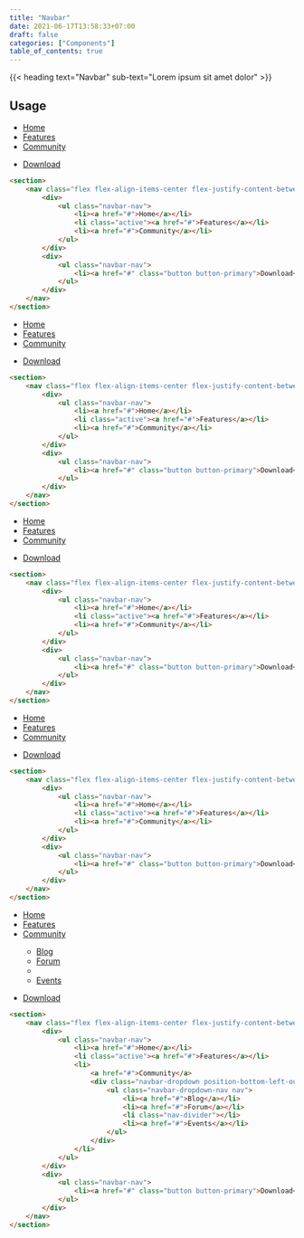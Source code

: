 ```yaml
---
title: "Navbar"
date: 2021-06-17T13:58:33+07:00
draft: false
categories: ["Components"]
table_of_contents: true
---
```


{{< heading text="Navbar" sub-text="Lorem ipsum sit amet dolor" >}}

## Usage

<section>
    <nav class="flex flex-align-items-center flex-justify-content-between navbar navbar-light border-radius-2xsmall">
        <div>
            <ul class="navbar-nav">
                <li><a href="#">Home</a></li>
                <li class="active"><a href="#">Features</a></li>
                <li><a href="#">Community</a></li>
            </ul>
        </div>
        <div>
            <ul class="navbar-nav">
                <li><a href="#" class="button button-primary">Download</a></li>
            </ul>
        </div>
    </nav>
</section>

``` html
<section>
    <nav class="flex flex-align-items-center flex-justify-content-between navbar navbar-light border-radius-2xsmall">
        <div>
            <ul class="navbar-nav">
                <li><a href="#">Home</a></li>
                <li class="active"><a href="#">Features</a></li>
                <li><a href="#">Community</a></li>
            </ul>
        </div>
        <div>
            <ul class="navbar-nav">
                <li><a href="#" class="button button-primary">Download</a></li>
            </ul>
        </div>
    </nav>
</section>
```

<section>
    <nav class="flex flex-align-items-center flex-justify-content-between navbar navbar-dark border-radius-2xsmall">
        <div>
            <ul class="navbar-nav">
                <li><a href="#">Home</a></li>
                <li class="active"><a href="#">Features</a></li>
                <li><a href="#">Community</a></li>
            </ul>
        </div>
        <div>
            <ul class="navbar-nav">
                <li><a href="#" class="button button-primary">Download</a></li>
            </ul>
        </div>
    </nav>
</section>

``` html
<section>
    <nav class="flex flex-align-items-center flex-justify-content-between navbar navbar-dark border-radius-2xsmall">
        <div>
            <ul class="navbar-nav">
                <li><a href="#">Home</a></li>
                <li class="active"><a href="#">Features</a></li>
                <li><a href="#">Community</a></li>
            </ul>
        </div>
        <div>
            <ul class="navbar-nav">
                <li><a href="#" class="button button-primary">Download</a></li>
            </ul>
        </div>
    </nav>
</section>
```

<section>
    <nav class="flex flex-align-items-center flex-justify-content-between navbar navbar-light navbar-pills border-radius-2xsmall">
        <div>
            <ul class="navbar-nav">
                <li><a href="#">Home</a></li>
                <li class="active"><a href="#">Features</a></li>
                <li><a href="#">Community</a></li>
            </ul>
        </div>
        <div>
            <ul class="navbar-nav">
                <li><a href="#" class="button button-primary">Download</a></li>
            </ul>
        </div>
    </nav>
</section>

``` html
<section>
    <nav class="flex flex-align-items-center flex-justify-content-between navbar navbar-light navbar-pills border-radius-2xsmall">
        <div>
            <ul class="navbar-nav">
                <li><a href="#">Home</a></li>
                <li class="active"><a href="#">Features</a></li>
                <li><a href="#">Community</a></li>
            </ul>
        </div>
        <div>
            <ul class="navbar-nav">
                <li><a href="#" class="button button-primary">Download</a></li>
            </ul>
        </div>
    </nav>
</section>
```

<section>
    <nav class="flex flex-align-items-center flex-justify-content-between navbar navbar-dark navbar-pills border-radius-2xsmall">
        <div>
            <ul class="navbar-nav">
                <li><a href="#">Home</a></li>
                <li class="active"><a href="#">Features</a></li>
                <li><a href="#">Community</a></li>
            </ul>
        </div>
        <div>
            <ul class="navbar-nav">
                <li><a href="#" class="button button-primary">Download</a></li>
            </ul>
        </div>
    </nav>
</section>

``` html
<section>
    <nav class="flex flex-align-items-center flex-justify-content-between navbar navbar-dark navbar-pills border-radius-2xsmall">
        <div>
            <ul class="navbar-nav">
                <li><a href="#">Home</a></li>
                <li class="active"><a href="#">Features</a></li>
                <li><a href="#">Community</a></li>
            </ul>
        </div>
        <div>
            <ul class="navbar-nav">
                <li><a href="#" class="button button-primary">Download</a></li>
            </ul>
        </div>
    </nav>
</section>
```

<section>
    <nav class="flex flex-align-items-center flex-justify-content-between navbar navbar-light border-radius-2xsmall">
        <div>
            <ul class="navbar-nav">
                <li><a href="#">Home</a></li>
                <li class="active"><a href="#">Features</a></li>
                <li>
                    <a href="#">Community</a>
                    <div class="navbar-dropdown position-bottom-left-out margin-small margin-remove-horizontal border-radius-2xsmall box-shadow-xlarge box-shadow-none@dark">
                        <ul class="navbar-dropdown-nav nav">
                            <li><a href="#">Blog</a></li>
                            <li><a href="#">Forum</a></li>
                            <li class="nav-divider"></li>
                            <li><a href="#">Events</a></li>
                        </ul>
                    </div>
                </li>
            </ul>
        </div>
        <div>
            <ul class="navbar-nav">
                <li><a href="#" class="button button-primary">Download</a></li>
            </ul>
        </div>
    </nav>
</section>

``` html
<section>
    <nav class="flex flex-align-items-center flex-justify-content-between navbar navbar-light border-radius-2xsmall">
        <div>
            <ul class="navbar-nav">
                <li><a href="#">Home</a></li>
                <li class="active"><a href="#">Features</a></li>
                <li>
                    <a href="#">Community</a>
                    <div class="navbar-dropdown position-bottom-left-out margin-small margin-remove-horizontal border-radius-2xsmall box-shadow-xlarge box-shadow-none@dark">
                        <ul class="navbar-dropdown-nav nav">
                            <li><a href="#">Blog</a></li>
                            <li><a href="#">Forum</a></li>
                            <li class="nav-divider"></li>
                            <li><a href="#">Events</a></li>
                        </ul>
                    </div>
                </li>
            </ul>
        </div>
        <div>
            <ul class="navbar-nav">
                <li><a href="#" class="button button-primary">Download</a></li>
            </ul>
        </div>
    </nav>
</section>
```